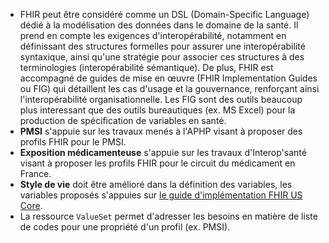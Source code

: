 
* FHIR peut être considéré comme un DSL (Domain-Specific Language) dédié à la modélisation des données dans le domaine de la santé. Il prend en compte les exigences d'interopérabilité, notamment en définissant des structures formelles pour assurer une interopérabilité syntaxique, ainsi qu'une stratégie pour associer ces structures à des terminologies (interopérabilité sémantique). De plus, FHIR est accompagné de guides de mise en œuvre (FHIR Implementation Guides ou FIG) qui détaillent les cas d'usage et la gouvernance, renforçant ainsi l'interopérabilité organisationnelle. Les FIG sont des outils beaucoup plus interessant que des outils bureautiques (ex. MS Excel) pour la production de spécification de variables en santé.
* **PMSI** s'appuie sur les travaux menés à l'APHP visant à proposer des profils FHIR pour le PMSI.
* **Exposition médicamenteuse** s'appuie sur les travaux d'Interop'santé visant à proposer les profils FHIR pour le circuit du médicament en France.
* **Style de vie** doit être amélioré dans la définition des variables, les variables proposés s'appuies sur [le guide d'implémentation FHIR US Core](https://www.hl7.org/fhir/us/core/).
* La ressource `ValueSet` permet d'adresser les besoins en matière de liste de codes pour une propriété d'un profil (ex. PMSI).